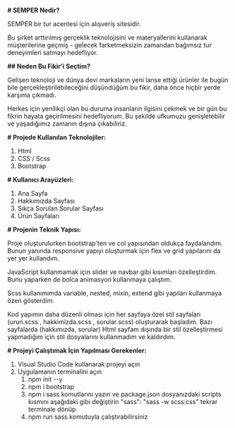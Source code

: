**# SEMPER Nedir?**

SEMPER bir tur acentesi için alışveriş sitesidir.

Bu şirket arttırılmış gerçeklik teknolojisini ve materyallerini kullanarak müşterilerine geçmiş - gelecek farketmeksizin zamandan bağımsız tur deneyimleri satmayı hedefliyor.


**## Neden Bu Fikir'i Seçtim?**

Gelişen teknoloji ve dünya devi markaların yeni lanse ettiği ürünler ile bugün bile gerçekleştirilebileceğini düşündüğüm bu fikir, daha önce hiçbir yerde karşıma çıkmadı.

Herkes için yenilikçi olan bu duruma insanların ilgisini çekmek ve bir gün bu fikrin hayata geçirilmesini hedefliyorum. Bu şekilde ufkumuzu genişletebilir ve yaşadığımız zamanın dışına çıkabiliriz.


**# Projede Kullanılan Teknolojiler:**

1. Html
2. CSS / Scss
3. Bootstrap


**# Kullanıcı Arayüzleri:**

1. Ana Sayfa
2. Hakkımızda Sayfası
3. Sıkça Sorulan Sorular Sayfası
4. Ürün Sayfaları


**# Projenin Teknik Yapısı:**

Proje oluşturulurken bootstrap'ten ve col yapısından oldukça faydalandım. Bunun yanında responsive yapıyı oluşturmak için flex ve grid yapılarını da yer yer kullandım.

JavaScript kullanmamak için slider ve navbar gibi kısımları özelleştirdim. Bunu yaparken de bolca animasyon kullanmaya çalıştım.

Scss kullanımımda variable, nested, mixin, extend gibi yapıları kullanmaya özen gösterdim.

Kod yapımın daha düzenli olması için her sayfaya özel stil sayfaları (urun.scss , hakkimizda.scss , sorular.scss) oluşturarak başladım. Bazı sayfalarda (hakkımızda, sorular) Html sayfam dışında bir stil özelleştirmesi yapmadığım için stil dosyalarını kullanmadım ve kaldırdım.


**# Projeyi Çalıştımak İçin Yapılması Gerekenler:**

1. Visual Studio Code kullanarak projeyi açın
2. Uygulamanın terminalini açın
    1. npm init --y
    2. npm i bootstrap
    3. npm i sass
    komutlarını yazın ve package.json dosyanızdaki scripts kısmını aşağıdaki gibi değiştirin
        "sass": "sass -w scss:css"
    tekrar terminale dönüp 
    4. npm run sass
    komutuyla çalıştırabilirsiniz